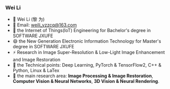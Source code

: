 ### Wei Li

- 👋 Wei Li&nbsp;(黎 为)
- 🤔 Email: weili_yzzcq@163.com
- 👯 the Internet of Things(IoT) Engineering for Bachelor's degree in SOFTWARE JXUFE
- 😄 the New Generation Electronic Information Technology for Master's degree in SOFTWARE JXUFE
- ⚡ Research in Image Super-Resolution & Low-Light Image Enhancement and Image Restoration
- 💬 the Technical points: Deep Learning, PyTorch & TensorFlow2, C++ & Python, Linux & LaTex
- 🌱 the main research area: **Image Processing & Image Restoration**, **Computer Vision & Neural Networks**, **3D Vision & Neural Rendering**.
